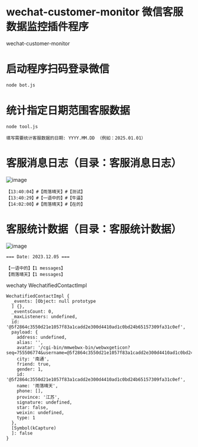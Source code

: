 # wechat-customer-monitor 微信客服数据监控插件程序
wechat-customer-monitor

# 启动程序扫码登录微信
```bash
node bot.js
```

# 统计指定日期范围客服数据
```
node tool.js

填写需要统计客服数据的日期: YYYY.MM.DD （例如：2025.01.01）
```

# 客服消息日志（目录：客服消息日志）

![image](https://github.com/user-attachments/assets/175d5500-c71f-426b-bf80-4a5052d43599)

```
【13:40:04】#【雨落晴天】#【测试】
【13:40:29】#【一语中的】#【牛逼】
【14:02:00】#【雨落晴天】#【在的】
```

# 客服统计数据（目录：客服统计数据）

![image](https://github.com/user-attachments/assets/90461f99-77cc-4002-aff4-e24a445441a6)

```
=== Date: 2023.12.05 ===

【一语中的】【1 messages】
【雨落晴天】【1 messages】
```

wechaty WechatifiedContactImpl

```
WechatifiedContactImpl {
  _events: [Object: null prototype
  ] {},
  _eventsCount: 0,
  _maxListeners: undefined,
  id: '@5f2864c3550d21e1057f83a1cadd2e300d4410ad1c0bd24b65157309fa31c0ef',
  payload: {
    address: undefined,
    alias: '',
    avatar: '/cgi-bin/mmwebwx-bin/webwxgeticon?seq=755506774&username=@5f2864c3550d21e1057f83a1cadd2e300d4410ad1c0bd24b65157309fa31c0ef&skey=',
    city: '南通',
    friend: true,
    gender: 1,
    id: '@5f2864c3550d21e1057f83a1cadd2e300d4410ad1c0bd24b65157309fa31c0ef',
    name: '雨落晴天',
    phone: [],
    province: '江苏',
    signature: undefined,
    star: false,
    weixin: undefined,
    type: 1
  },
  [Symbol(kCapture)
  ]: false
}
```

